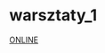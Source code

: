 # warsztaty_1
<a href="https://lucky555luke.github.io/CodersLab_Warsztaty_1_HTML_CSS_Landing_Page" target="_blank">ONLINE<a>
